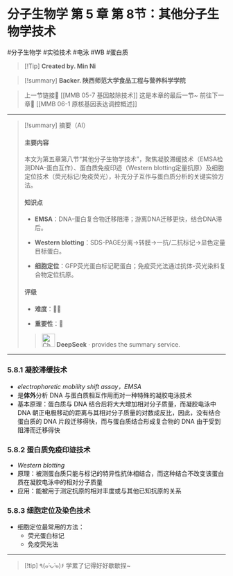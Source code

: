 # 分子生物学 第 5 章 第 8节：其他分子生物学技术
#分子生物学  #实验技术 #电泳 #WB #蛋白质


> [!Tip] **Created by. Min Ni**

> [!summary] **Backer. 陕西师范大学食品工程与营养科学学院**

> 上一节链接🔗 [[MMB 05-7 基因敲除技术]]
> 这是本章的最后一节~
> 前往下一章🚀  [[MMB 06-1 原核基因表达调控概述]]

---

> [!summary] 摘要（AI）
> 
> #### 主要内容
> 
> 本文为第五章第八节“其他分子生物学技术”，聚焦凝胶滞缓技术（EMSA检测DNA-蛋白互作）、蛋白质免疫印迹（Western blotting定量抗原）及细胞定位技术（荧光标记/免疫荧光），补充分子互作与蛋白质分析的关键实验方法。
> 
> #### 知识点
> 
> - **EMSA**：DNA-蛋白复合物迁移阻滞；游离DNA迁移更快，结合DNA滞后。
>     
> - **Western blotting**：SDS-PAGE分离→转膜→一抗/二抗标记→显色定量目标蛋白。
>     
> - **细胞定位**：GFP荧光蛋白标记靶蛋白；免疫荧光法通过抗体-荧光染料复合物定位抗原。
>     
> 
> #### 评级
> 
> - **难度**：🌿🌿
>     
> - **重要性**：🌟
>
>><img src="https://img.icons8.com/?size=100&id=YWOidjGxCpFW&format=png&color=000000" alt="ChatGPT Icon" width="30" height="30" style="margin-bottom: -7px;"> **DeepSeek** · provides the summary service.

---
### 5.8.1 凝胶滞缓技术
- *electrophoretic mobility shift assay，EMSA*
- 是**体外**分析 DNA 与蛋白质相互作用而对一种特殊的凝胶电泳技术
- 基本原理：蛋白质与 DNA 结合后将大大增加相对分子质量，而凝胶电泳中 DNA 朝正电极移动的距离与其相对分子质量的对数成反比，因此，没有结合蛋白质的 DNA 片段迁移得快，而与蛋白质结合形成复合物的 DNA 由于受到阻滞而迁移得快

### 5.8.2 蛋白质免疫印迹技术
- *Western blotting*
- 原理：被测蛋白质只能与标记的特异性抗体相结合，而这种结合不改变该蛋白质在凝胶电泳中的相对分子质量
- 应用：能被用于测定抗原的相对丰度或与其他已知抗原的关系

### 5.8.3 细胞定位及染色技术 
- 细胞定位最常用的方法：
	- 荧光蛋白标记
	- 免疫荧光法

---
> [!tip] ٩(๑˃̵ᴗ˂̵๑)۶ 学累了记得好好歇歇捏~
